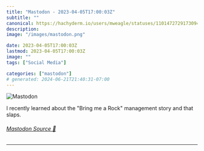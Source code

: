 ```yaml
---
title: "Mastodon - 2023-04-05T17:00:03Z"
subtitle: ""
canonical: https://hachyderm.io/users/mweagle/statuses/110147272917309479
description:
image: "/images/mastodon.png"

date: 2023-04-05T17:00:03Z
lastmod: 2023-04-05T17:00:03Z
image: ""
tags: ["Social Media"]

categories: ["mastodon"]
# generated: 2024-06-21T21:40:31-07:00
---
```

![Mastodon](/images/mastodon.png)

<p>I recently learned about the &quot;Bring me a Rock&quot; management story  and that slaps.</p>


###### [Mastodon Source 🐘](https://hachyderm.io/@mweagle/110147272917309479)

___
